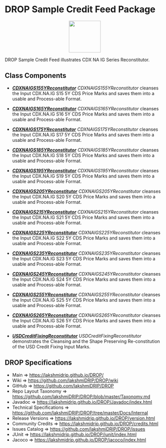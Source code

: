 # DROP Sample Credit Feed Package

<p align="center"><img src="https://github.com/lakshmiDRIP/DROP/blob/master/DRIP_Logo.gif?raw=true" width="100"></p>

DROP Sample Credit Feed illustrates CDX NA IG Series Reconstitutor.


## Class Components

 * [***CDXNAIGS155YReconstitutor***](https://github.com/lakshmiDRIP/DROP/tree/master/src/main/java/org/drip/sample/creditfeed/CDXNAIGS155YReconstitutor.java)
 <i>CDXNAIGS155YReconstitutor</i> cleanses the Input CDX.NA.IG S15 5Y CDS Price Marks and saves them into a
 usable and Process-able Format.

 * [***CDXNAIGS165YReconstitutor***](https://github.com/lakshmiDRIP/DROP/tree/master/src/main/java/org/drip/sample/creditfeed/CDXNAIGS165YReconstitutor.java)
 <i>CDXNAIGS165YReconstitutor</i> cleanses the Input CDX.NA.IG S16 5Y CDS Price Marks and saves them into a
 usable and Process-able Format.

 * [***CDXNAIGS175YReconstitutor***](https://github.com/lakshmiDRIP/DROP/tree/master/src/main/java/org/drip/sample/creditfeed/CDXNAIGS175YReconstitutor.java)
 <i>CDXNAIGS175YReconstitutor</i> cleanses the Input CDX.NA.IG S17 5Y CDS Price Marks and saves them into a
 usable and Process-able Format.

 * [***CDXNAIGS185YReconstitutor***](https://github.com/lakshmiDRIP/DROP/tree/master/src/main/java/org/drip/sample/creditfeed/CDXNAIGS185YReconstitutor.java)
 <i>CDXNAIGS185YReconstitutor</i> cleanses the Input CDX.NA.IG S18 5Y CDS Price Marks and saves them into a
 usable and Process-able Format.

 * [***CDXNAIGS195YReconstitutor***](https://github.com/lakshmiDRIP/DROP/tree/master/src/main/java/org/drip/sample/creditfeed/CDXNAIGS195YReconstitutor.java)
 <i>CDXNAIGS195YReconstitutor</i> cleanses the Input CDX.NA.IG S19 5Y CDS Price Marks and saves them into a
 usable and Process-able Format.

 * [***CDXNAIGS205YReconstitutor***](https://github.com/lakshmiDRIP/DROP/tree/master/src/main/java/org/drip/sample/creditfeed/CDXNAIGS205YReconstitutor.java)
 <i>CDXNAIGS205YReconstitutor</i> cleanses the Input CDX.NA.IG S20 5Y CDS Price Marks and saves them into a
 usable and Process-able Format.

 * [***CDXNAIGS215YReconstitutor***](https://github.com/lakshmiDRIP/DROP/tree/master/src/main/java/org/drip/sample/creditfeed/CDXNAIGS215YReconstitutor.java)
 <i>CDXNAIGS215YReconstitutor</i> cleanses the Input CDX.NA.IG S21 5Y CDS Price Marks and saves them into a
 usable and Process-able Format.

 * [***CDXNAIGS225YReconstitutor***](https://github.com/lakshmiDRIP/DROP/tree/master/src/main/java/org/drip/sample/creditfeed/CDXNAIGS225YReconstitutor.java)
 <i>CDXNAIGS225YReconstitutor</i> cleanses the Input CDX.NA.IG S22 5Y CDS Price Marks and saves them into a
 usable and Process-able Format.

 * [***CDXNAIGS235YReconstitutor***](https://github.com/lakshmiDRIP/DROP/tree/master/src/main/java/org/drip/sample/creditfeed/CDXNAIGS235YReconstitutor.java)
 <i>CDXNAIGS235YReconstitutor</i> cleanses the Input CDX.NA.IG S23 5Y CDS Price Marks and saves them into a
 usable and Process-able Format.

 * [***CDXNAIGS245YReconstitutor***](https://github.com/lakshmiDRIP/DROP/tree/master/src/main/java/org/drip/sample/creditfeed/CDXNAIGS245YReconstitutor.java)
 <i>CDXNAIGS245YReconstitutor</i> cleanses the Input CDX.NA.IG S24 5Y CDS Price Marks and saves them into a
 usable and Process-able Format.

 * [***CDXNAIGS255YReconstitutor***](https://github.com/lakshmiDRIP/DROP/tree/master/src/main/java/org/drip/sample/creditfeed/CDXNAIGS255YReconstitutor.java)
 <i>CDXNAIGS255YReconstitutor</i> cleanses the Input CDX.NA.IG S25 5Y CDS Price Marks and saves them into a
 usable and Process-able Format.

 * [***CDXNAIGS265YReconstitutor***](https://github.com/lakshmiDRIP/DROP/tree/master/src/main/java/org/drip/sample/creditfeed/CDXNAIGS265YReconstitutor.java)
 <i>CDXNAIGS265YReconstitutor</i> cleanses the Input CDX.NA.IG S26 5Y CDS Price Marks and saves them into a
 usable and Process-able Format.

 * [***USDCreditFixingReconstitutor***](https://github.com/lakshmiDRIP/DROP/tree/master/src/main/java/org/drip/sample/creditfeed/USDCreditFixingReconstitutor.java)
 <i>USDCreditFixingReconstitutor</i> demonstrates the Cleansing and the Shape Preserving Re-constitution of
 the USD Credit Fixing Input Marks.
 

## DROP Specifications

 * Main                     => https://lakshmidrip.github.io/DROP/
 * Wiki                     => https://github.com/lakshmiDRIP/DROP/wiki
 * GitHub                   => https://github.com/lakshmiDRIP/DROP
 * Repo Layout Taxonomy     => https://github.com/lakshmiDRIP/DROP/blob/master/Taxonomy.md
 * Javadoc                  => https://lakshmidrip.github.io/DROP/Javadoc/index.html
 * Technical Specifications => https://github.com/lakshmiDRIP/DROP/tree/master/Docs/Internal
 * Release Versions         => https://lakshmidrip.github.io/DROP/version.html
 * Community Credits        => https://lakshmidrip.github.io/DROP/credits.html
 * Issues Catalog           => https://github.com/lakshmiDRIP/DROP/issues
 * JUnit                    => https://lakshmidrip.github.io/DROP/junit/index.html
 * Jacoco                   => https://lakshmidrip.github.io/DROP/jacoco/index.html
